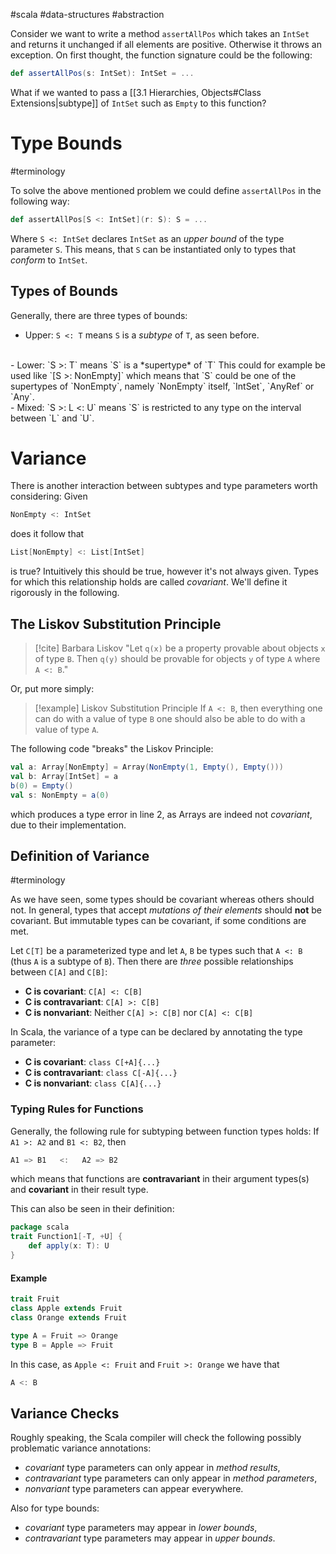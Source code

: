 #scala #data-structures #abstraction 

Consider we want to write a method `assertAllPos` which takes an `IntSet` and returns it unchanged if all elements are positive. Otherwise it throws an exception.
On first thought, the function signature could be the following:
```Scala
def assertAllPos(s: IntSet): IntSet = ...
```
What if we wanted to pass a [[3.1 Hierarchies, Objects#Class Extensions|subtype]] of `IntSet` such as `Empty` to this function?

# Type Bounds
#terminology 

To solve the above mentioned problem we could define `assertAllPos` in the following way:
```Scala
def assertAllPos[S <: IntSet](r: S): S = ...
```
Where `S <: IntSet` declares `IntSet` as an *upper bound* of the type parameter `S`.
This means, that `S` can be instantiated only to types that *conform* to `IntSet`.

## Types of Bounds
Generally, there are three types of bounds:
- Upper: `S <: T` means `S` is a *subtype* of `T`, as seen before.
<br>
- Lower: `S >: T` means `S` is a *supertype* of `T`
  This could for example be used like `[S >: NonEmpty]` which means that `S` could be one of the supertypes of `NonEmpty`, namely `NonEmpty` itself, `IntSet`, `AnyRef` or `Any`.
<br>
- Mixed: `S >: L <: U` means `S` is restricted to any type on the interval between `L` and `U`.
	
<br>

# Variance
There is another interaction between subtypes and type parameters worth considering:
Given 
```Scala
NonEmpty <: IntSet
```
does it follow that
```Scala
List[NonEmpty] <: List[IntSet]
```
is true? Intuitively this should be true, however it's not always given.
Types for which this relationship holds are called *covariant*. We'll define it rigorously in the following.

## The Liskov Substitution Principle
> [!cite] Barbara Liskov
> "Let `q(x)` be a property provable about objects `x` of type `B`. 
> Then `q(y)` should be provable for objects `y` of type `A` where `A <: B`."

Or, put more simply:
> [!example] Liskov Substitution Principle
> If `A <: B`, then everything one can do with a value of type `B` one should also be able to do with a value of type `A`.

The following code "breaks" the Liskov Principle:
```Scala
val a: Array[NonEmpty] = Array(NonEmpty(1, Empty(), Empty()))
val b: Array[IntSet] = a
b(0) = Empty()
val s: NonEmpty = a(0)
```
which produces a type error in line 2, as Arrays are indeed not *covariant*, due to their implementation.

## Definition of Variance
#terminology 

As we have seen, some types should be covariant whereas others should not. In general, types that accept *mutations of their elements* should **not** be covariant.
But immutable types can be covariant, if some conditions are met.

Let `C[T]` be a parameterized type and let `A`, `B` be types such that `A <: B` (thus `A` is a subtype of `B`). Then there are *three* possible relationships between `C[A]` and `C[B]`:
- **C is covariant**: `C[A] <: C[B]`
- **C is contravariant**: `C[A] >: C[B]`
- **C is nonvariant**: Neither `C[A] >: C[B]` nor `C[A] <: C[B]`

In Scala, the variance of a type can be declared by annotating the type parameter:
- **C is covariant**: `class C[+A]{...}`
- **C is contravariant**: `class C[-A]{...}`
- **C is nonvariant**: `class C[A]{...}`

### Typing Rules for Functions
Generally, the following rule for subtyping between function types holds:
If `A1 >: A2` and `B1 <: B2`, then
```Scala
A1 => B1   <:   A2 => B2
```
which means that functions are **contravariant** in their argument types(s) and **covariant** in their result type.

This can also be seen in their definition:
```Scala
package scala
trait Function1[-T, +U] {
	def apply(x: T): U
}
```

#### Example
```Scala
trait Fruit
class Apple extends Fruit
class Orange extends Fruit

type A = Fruit => Orange
type B = Apple => Fruit
```
In this case, as `Apple <: Fruit` and `Fruit >: Orange` we have that 
```Scala
A <: B
```

## Variance Checks
Roughly speaking, the Scala compiler will check the following possibly problematic variance annotations:
- *covariant* type parameters can only appear in *method results*, 
- *contravariant* type parameters can only appear in *method parameters*,
- *nonvariant* type parameters can appear everywhere.

Also for type bounds:
- *covariant* type parameters may appear in *lower bounds*,
- *contravariant* type parameters may appear in *upper bounds*.


